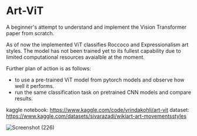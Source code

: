 # Art-ViT
A beginner's attempt to understand and implement the Vision Transformer paper from scratch.

As of now the implemented ViT classifies Roccoco and Expressionalism art styles. The model has not been trained yet to its fullest capability due to limited computational resources avaialble at the moment.

Further plan of action is as follows:
- to use a pre-trained ViT model from pytorch models and observe how well it performs. 
- run the same classification task on pretrained CNN models and compare results. 


kaggle notebook: https://www.kaggle.com/code/vrindakohli/art-vit
dataset: https://www.kaggle.com/datasets/sivarazadi/wikiart-art-movementsstyles

![Screenshot (226)](https://user-images.githubusercontent.com/89012268/225294838-7d31a70e-264b-4495-9b44-65db9efdd66b.png)
